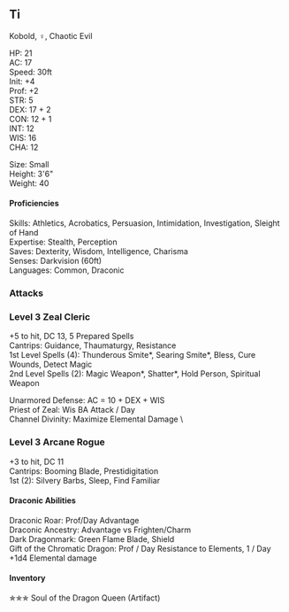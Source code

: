 ## Ti 
Kobold, ♀, Chaotic Evil

HP: 21 \
AC: 17 \
Speed: 30ft \
Init: +4 \
Prof: +2 \
STR: 5 \
DEX: 17 + 2 \
CON: 12 + 1 \
INT: 12 \
WIS: 16 \
CHA: 12 

Size: Small \
Height: 3'6" \
Weight: 40 

#### Proficiencies
Skills: Athletics, Acrobatics, Persuasion, Intimidation, Investigation, Sleight of Hand \
Expertise: Stealth, Perception \
Saves: Dexterity, Wisdom, Intelligence, Charisma \
Senses: Darkvision (60ft) \
Languages: Common, Draconic

### Attacks

### Level 3 Zeal Cleric
+5 to hit, DC 13, 5 Prepared Spells \
Cantrips: Guidance, Thaumaturgy, Resistance \
1st Level Spells (4): Thunderous Smite\*, Searing Smite\*, Bless, Cure Wounds, Detect Magic \
2nd Level Spells (2): Magic Weapon\*, Shatter\*, Hold Person, Spiritual Weapon

Unarmored Defense: AC = 10 + DEX + WIS \
Priest of Zeal: Wis BA Attack / Day \
Channel Divinity: Maximize Elemental Damage \

### Level 3 Arcane Rogue
+3 to hit, DC 11 \
Cantrips: Booming Blade, Prestidigitation \
1st (2): Silvery Barbs, Sleep, Find Familiar

#### Draconic Abilities
Draconic Roar: Prof/Day Advantage \
Draconic Ancestry: Advantage vs Frighten/Charm \
Dark Dragonmark: Green Flame Blade, Shield \
Gift of the Chromatic Dragon: Prof / Day Resistance to Elements, 1 / Day +1d4 Elemental damage

#### Inventory
✯✯✯ Soul of the Dragon Queen (Artifact)
